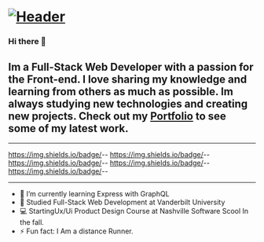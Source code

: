 # [![Header](https://res.cloudinary.com/df9q0hnuw/image/upload/v1597610271/Logos/coverGit_ovlihg.png)](https://www.stephenwebb.dev/)

### Hi there 👋

## Im a Full-Stack Web Developer with a passion for the Front-end. I love sharing my knowledge and learning from others as much as possible. Im always studying new technologies and creating new projects. Check out my [Portfolio](https://www.stephenwebb.dev/) to see some of my latest work.

---

https://img.shields.io/badge/<JS>-<JavaScript>-<Yellow>
https://img.shields.io/badge/<CSS>-<CSS>-<Blue>
https://img.shields.io/badge/<MD>-<HTML5>-<Red>
https://img.shields.io/badge/<JS>-<REACT>-<Blue>
https://img.shields.io/badge/<JS>-<VUE>-<Green>

---

- 🌱 I’m currently learning Express with GraphQL
- :school: Studied Full-Stack Web Development at Vanderbilt University
- :computer: StartingUx/Ui Product Design Course at Nashville Software Scool In the fall.
- ⚡ Fun fact: I Am a distance Runner.
